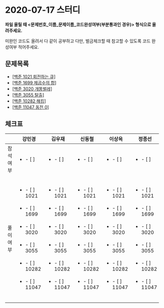# 2020-07-17 스터디

**파일 올릴 때 <문제번호\_이름\_문제이름_코드완성여부(부분통과인 경우)> 형식으로 올려주세요.**

미완인 코드도 올려서 다 같이 공부하고 다만, 벌금체크할 때 참고할 수 있도록 코드 완성여부 적어주세요.



## 문제목록

- [[백준 1021 회전하는 큐]](https://www.acmicpc.net/problem/1021)
- [[백준 1699 제곱수의 합]](https://www.acmicpc.net/problem/1699)
- [[백준 3020 개똥벌레]](https://www.acmicpc.net/problem/3020)
- [[백준 3055 탈출]](https://www.acmicpc.net/problem/3055)
- [[백준 10282 해킹]](https://www.acmicpc.net/problem/10282)
- [[백준 11047 동전 0]](https://www.acmicpc.net/problem/11047)



## 체크표

|           | 강민경                                                       | 김우재                                                       | 신동철                                                       | 이상옥                                                       | 정종선                                                       | 진예진                                                       |
| --------- | ------------------------------------------------------------ | ------------------------------------------------------------ | ------------------------------------------------------------ | ------------------------------------------------------------ | ------------------------------------------------------------ | ------------------------------------------------------------ |
| 참석여부  | <ul><li>- [ ] </li></ul>                                     | <ul><li>- [ ] </li></ul>                                     | <ul><li>- [ ] </li></ul>                                     | <ul><li>- [ ] </li></ul>                                     | <ul><li>- [ ] </li></ul>                                     | <ul><li>- [ ] </li></ul>                                     |
| 풀이 여부 | <ul><br/>    <li>- [ ] 1021</li><br/>    <li>- [ ] 1699</li><br/>	<li>- [ ] 3020</li><br/>    <li>- [ ] 3055</li><br/>    <li>- [ ] 10282</li><br/>    <li>- [ ] 11047</li><br/></ul> | <ul><br/>    <li>- [ ] 1021</li><br/>    <li>- [ ] 1699</li><br/>	<li>- [ ] 3020</li><br/>    <li>- [ ] 3055</li><br/>    <li>- [ ] 10282</li><br/>    <li>- [ ] 11047</li><br/></ul> | <ul><br/>    <li>- [ ] 1021</li><br/>    <li>- [ ] 1699</li><br/>	<li>- [ ] 3020</li><br/>    <li>- [ ] 3055</li><br/>    <li>- [ ] 10282</li><br/>    <li>- [ ] 11047</li><br/></ul> | <ul><br/>    <li>- [ ] 1021</li><br/>    <li>- [ ] 1699</li><br/>	<li>- [ ] 3020</li><br/>    <li>- [ ] 3055</li><br/>    <li>- [ ] 10282</li><br/>    <li>- [ ] 11047</li><br/></ul> | <ul><br/>    <li>- [ ] 1021</li><br/>    <li>- [ ] 1699</li><br/>	<li>- [ ] 3020</li><br/>    <li>- [ ] 3055</li><br/>    <li>- [ ] 10282</li><br/>    <li>- [ ] 11047</li><br/></ul> | <ul><br/>    <li>- [ ] 1021</li><br/>    <li>- [ ] 1699</li><br/>	<li>- [ ] 3020</li><br/>    <li>- [ ] 3055</li><br/>    <li>- [ ] 10282</li><br/>    <li>- [ ] 11047</li><br/></ul> |

